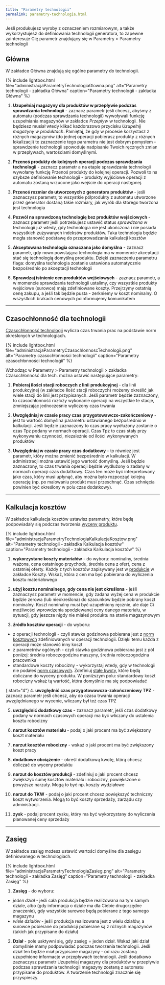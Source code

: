 ```yaml
---
title: "Parametry technologii"
permalink: parametry-technologia.html 
---
```


Jeśli produkujesz wyroby z oznaczeniem rozmiarowym, a także wykorzystujesz do definiowania technologii generatora, to zapewne zainteresuje Cię parametr znajdujący się w Parametry > Parametry technologii 

## Główna

W zakładce Główna znajdują się ogólne parametry do technologii.

{% include lightbox.html file="administracjaParametryTechnologiaGlowna.png" alt="Parametry technologii - zakładka Główna" caption="Parametry technologii - zakładka Główna" %}

1. **Uzupełniaj magazyny dla produktów w przepływie podczas sprawdzania technologii** - zaznacz parametr jeśli chcesz, abyśmy z automatu (podczas sprawdzania technologii) wywoływali funkcję uzupełniania magazynów w zakładce _Przepływ_ w technologii. Nie będziesz musiał wtedy klikać każdorazowo przycisku _Uzupełnij magazyny w produktach_. Pamiętaj, że gdy w procesie korzystasz z różnych magazynów (do jednej operacji pobierasz produkty z różnych lokalizacji) to zaznaczenie tego parametru nie jest dobrym pomysłem - sprawdzenie technologii spowoduje nadpisanie Twoich ręcznych zmian w przepływach, wartościami domyślnymi.

2. **Przenoś produkty do kolejnych operacji podczas sprawdzania technologii** - zaznacz parametr a na etapie sprawdzania technologii wywołamy funkcję Przenoś produkty do kolejnej operacji. Pozwoli to na szybsze definiowanie technologii - produkty wyjściowe operacji z automatu zostaną wrzucone jako wejście do operacji następnej.

3. **Przenoś rozmiar do utworzonych z generatora produktów** - jeśli zaznaczysz parametr, to wszystkie półprodukty z automatu utworzone przez generator dostaną takie rozmiary, jak wyrób dla którego tworzona jest technologia

4. **Pozwól na sprawdzoną technologię bez produktów wejściowych** - zaznacz parametr jeśli potrzebujesz ustawić status _sprawdzona_ w technologii już wtedy, gdy technologia nie jest ukończona i nie posiada wszystkich zużywanych indeksów produktów. Taka technologia będzie mogła stanowić podstawę do przeprowadzania kalkulacji kosztów

5. **Akceptowana technologia oznaczana jako domyślna** - zaznacz parametr, gdy nowo powstająca technologia ma w momencie akceptacji stać się technologią domyślną produktu. Dzięki zaznaczeniu parametru flaga: domyślna technologia zostanie ustawiona automatycznie bezpośrednio po akceptacji technologii

6. **Sprawdzaj istnienie cen produktów wejściowych** - zaznacz parametr, a w momencie sprawdzania technologii ustalimy, czy wszystkie produkty wejściowe (surowce) mają zdefiniowane koszty. Przejrzymy ostatnią cenę zakupu, a jeśli tak będzie pusta - zerkniemy w koszt nominalny. O wszystkich brakach cenowych poinformujemy komunikatem


---

## Czasochłonność dla technologii

[Czasochłonność technologii](/czasochlonnosc-zlecenia) wylicza czas trwania prac na podstawie norm określonych w technologiach.  


{% include lightbox.html file="administracjaParametryCzasochlonnoscTechnologii.png" alt="Parametry czasochłonności technologii" caption="Parametry czasochłonności technologii" %}

Wchodząc w Parametry > Parametry technologii > zakładka Czasochłonność dla tech. można ustawić następujące parametry:

1. **Pobieraj ilości stacji roboczych z linii produkcyjnej**  - dla linii produkcyjnej (w zakładce Ilość stacji roboczych) możemy określić jak wiele stacji do linii jest przypisanych. Jeśli parametr będzie zaznaczony, to czasochłonność rozłoży wykonanie operacji na wszystkie te stacje, zmniejszając jednocześnie wyliczony czas trwania

2. **Uwzględniaj w czasie pracy czas przygotowawczo-zakończeniowy** - jest to wartość domyślna parametru ustawianego bezpośrednio w kalkulacji. Jeśli będzie zaznaczony to czas pracy wydłużony zostanie o czas Tpz podany w normach operacji. Czas Tpz to czas stały przy wykonywaniu czynności, niezależnie od ilości wykonywanych produktów

3. **Uwzględniaj w czasie pracy czas dodatkowy** - to również jest parametr, który można zmienić bezpośrednio w kalkulacji. W administracji można ustawić jego wartość domyślną. Jeśli będzie zaznaczony, to czas trwania operacji będzie wydłużony o zadany w normach operacji czas dodatkowy. Czas ten może być interpretowany jako czas, który musi upłynąć, aby można było rozpocząć kolejną operację (np. po malowaniu produkt musi przeschnąć. Czas schnięcia powinien być określony w polu czas dodatkowy).

---

## Kalkulacja kosztów

W zakładce kalkulacja kosztów ustawisz parametry, które będą podpowiadały się podczas tworzenia [wyceny produktu](/koszty-zlecenia). 

{% include lightbox.html file="administracjaParametryTechnologiaKalkulacjaKosztow.png" alt="Parametry technologii - zakładka Kalkulacja kosztów" caption="Parametry technologii - zakładka Kalkulacja kosztów" %}

1. **wykorzystane koszty materiałów** - do wyboru: nominalny, średnia ważona, cena ostatniego przychodu, średnia cena z ofert, cena z ostatniej oferty. Każdy z tych kosztów zapisywany jest w [produkcie](/produkty) w zakładce Koszty. Wskaż, która z cen ma być pobierana do wyliczenia kosztu materiałowego

2. **użyj kosztu nominalnego, gdy cena nie jest określona** - jeśli zaznaczysz parametr w momencie, gdy zadana wyżej cena w produkcie będzie zerowa (lub nieokreślona) do szacunków będzie pobrany koszt nominalny. Koszt nominalny musi być uzupełniony ręcznie, ale daje Ci możliwości wprowdzenia spodziewanej ceny danego materiału, w sytuacji, gdy jeszcze nigdy nie miałeś produktu na stanie magazynowym

3. **źródło kosztów operacji** - do wyboru: 
- z operacji technologii - czyli stawka godzinowa pobierana jest z [norm kosztowych](/normy-kosztowe) zdefiniowanych w operacji technologii. Dzięki temu każda z operacji może stanowić inny koszt
- z parametrów ogólnych - czyli stawka godzinowa pobierana jest z pól poniżej: średnia roboczogodzina maszyny, średnia roboczogodzina pracownika
- standardowe koszty robocizny - wykorzystaj wtedy, gdy w technologii nie podałeś [norm czasowych](/normy-czasowe). Zdefiniuj [stałe kwoty](/standardowe-koszty-robocizny), które będą doliczane do wyceny produktu. W poniższym polu: standardowy koszt robocizny wskaż tą wartość, która domyślnie ma się podpowiadać

{:start="4"}
4. **uwzględnić czas przygotowawczo-zakończeniowy TPZ** - zaznacz parametr jeśli chcesz, aby do czasu trwania operacji uwzględnianego w wycenie, wliczany był też czas TPZ

5. **uwzględnić dodatkowy czas** - zaznacz parametr, jeśli czas dodatkowy podany w normach czasowych operacji ma być wliczany do ustalenia kosztu robocizny

6. **narzut kosztów materiału** - podaj o jaki procent ma być zwiększony koszt materiału

7. **narzut kosztów robocizny** - wskaż o jaki procent ma być zwiększony koszt pracy

8. **dodatkowe obciążenie** - określ dodatkową kwotę, którą chcesz doliczać do wyceny produktu

9. **narzut do kosztów produkcji** - zdefiniuj o jaki procent chcesz zwiększyć sumę kosztów materiału i robocizny, powiększone o powyższe narzuty. Mogą to być np. koszty wydziałowe

10. **narzut do TKW** - podaj o jaki procent chcesz powiększyć techniczny koszt wytworzenia. Mogą to być koszty sprzedaży, zarządu czy administracji.

10. **zysk** - podaj procent zysku, który ma być wykorzystany do wyliczenia planowanej ceny sprzedaży


---

## Zasięg

W zakładce zasięg możesz ustawić wartości domyślne dla zasięgu definiowanego w technologiach.

{% include lightbox.html file="administracjaParametryTechnologiaZasieg.png" alt="Parametry technologii - zakładka Zasięg" caption="Parametry technologii - zakładka Zasięg" %}

1. **Zasięg** - do wyboru: 
- _jeden dział_ - jeśli cała produkcja będzie realizowana na tym samym dziale, albo (gdy informacja o dziale ma dla Ciebie drugorzędne znaczenie), gdy wszystkie surowce będą pobierane z tego samego magazynu
- _wiele działów_ - jeśli produkcja realizowana jest z wielu działów, a surowce pobierane do produkcji pobierane są z różnych magazynów (takich jak przypisane do działu)

2. **Dział** - pole uaktywni się, gdy zasięg = jeden dział. Wskaż jaki dział domyślnie mamy podpowiadać podczas tworzenia technologii. Jeśli dział ten będzie miał przypisane magazyny - od razu zostaną uzupełnione informacje w przepływach technologii. Jeśli dodatkowo zaznaczysz parametr Uzupełniaj magazyny dla produktów w przepływie podczas sprawdzania technologii magazyny zostaną z automatu przypisane do produktów. A tworzenie technologii znacznie się przyspieszy.
